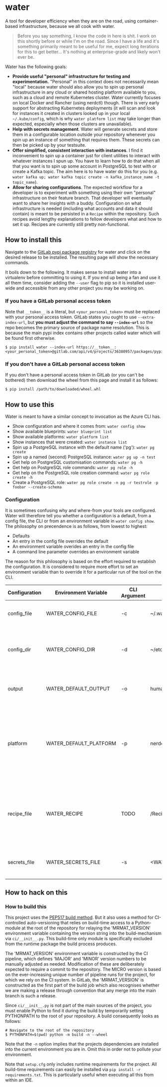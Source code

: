 # water

A tool for developer efficiency when they are on the road, using container-based infrastructure, because we all cook 
with water.

> Before you say something, I know the code in here is shit. I work on this shortly before or while I'm on the road.
> Since I have a life and it's something primarily meant to be useful for me, expect long iterations for this to get
> better... It's nothing at enterprise-grade and likely won't ever be.

Water has the following goals:

* **Provide useful "personal" infrastructure for testing and experimentation.** "Personal" in this context does not 
  necessarily mean "local" because water should also allow you to spin up personal infrastructure in any cloud or 
  shared hosting platform available to you, such as a cloud and remote Kubernetes cluster. Water currently focuses 
  on local Docker and Rancher (using nerdctl) though. There is very early support for abstracting Kubernetes 
  deployments (it will scan and look for instances it created in clusters looked up in your local `~/.kube/config`, 
  which is why `water platform list` may take longer than expected, especially when those clusters are unavailable).
* **Help with secrets management**. Water will generate secrets and store them in a configurable location outside 
  your repository whenever you spin up an instance of something that requires them. These secrets can then be picked 
  up by your testsuite.
* **Offer simplified, consistent interaction with instances**. I find it inconvenient to spin up a container just for 
  client 
  utilities to interact with whatever instances I spun up. You have to learn how to do that when all that you want 
  is to spin up some account in PostgreSQL to test with or create a Kafka topic. The aim here is to have water do 
  this for you (e.g. `water kafka up; water kafka topic create -n kafka_instance_name -t topic_name`).
* **Allow for sharing configurations**. The expected workflow for a developer is to experiment with something using 
  their own "personal" infrastructure on their feature branch. That developer will eventually want to share her 
  insights with a buddy. Configuration on what infrastructure is needed (including what accounts and data it should 
  contain) is meant to be persisted in a `Recipe` within the repository. Such recipes avoid lengthy explanations to 
  fellow developers what and how to set it up. Recipes are currently still pretty non-functional.

## How to install this

Navigate to the [GitLab pypi package registry](https://gitlab.com/mrmatorg/water/-/packages/) for water and click on 
the desired release to be installed. The resulting page will show the necessary commands.

It boils down to the following. It makes sense to install water into a virtualenv before committing to using it. If 
you end up being a fan and use it all them time, consider adding the `--user` flag to pip so it is installed user-wide
and accessible from any other project you may be working on.

### If you have a GitLab personal access token

Note that `__token__` is a literal, but `<your_personal_token>` must be replaced with your personal access token. 
GitLab states you ought to use `--extra-index-url`, but **you must adjust the command to say `--index-url`** so the
repo becomes the primary source of package name resolution. This is because the main pypi index contains other projects
called water which will be found first otherwise.

```shell
$ pip install water --index-url https://__token__:<your_personal_token>@gitlab.com/api/v4/projects/36380957/packages/pypi/simple
```

### If you don't have a GitLab personal access token

If you don't have a personal access token in GitLab (or you can't be bothered) then download the wheel from this page
and install it as follows:

```shell
$ pip install /path/to/downloaded/wheel.whl
```

## How to use this

Water is meant to have a similar concept to invocation as the Azure CLI has.

* Show configuration and where it comes from: `water config show`
* Show available blueprints: `water blueprint list`
* Show available platforms: `water platform list`
* Show instances that were created: `water instance list`
* Spin up a PostgreSQL instance with the default name ('pg'): `water pg create`
* Spin up a named (second) PostgreSQL instance: `water pg up -n test`
* Get help on PostgreSQL customisation commands: `water pg -h`
* Get help on PostgreSQL role commands: `water pg role -h`
* Get help on the PostgreSQL role creation command: `water pg role create -h`
* Create a PostgreSQL role: `water pg role create -n pg -r testrole -p foobar --create-schema`

### Configuration

It is sometimes confusing why and where-from your tools are configured. Water will therefore tell you whether a 
configuration is a default, from a config file, the CLI or from an environment variable in `water config show`. The 
philosophy on precendence is as follows, from lowest to highest:

* Defaults
* An entry in the config file overrides the default
* An environment variable overides an entry in the config file
* A command line parameter overrides an environment variable

The reason for this philosophy is based on the effort required to establish the configuration. It is considered to 
require more effort to set an environment variable than to override it for a particular run of the tool on the CLI.

| Configuration | Environment Variable   | CLI Argument | Default                           | Description                                                                                                           |
|---------------|------------------------|--------------|-----------------------------------|-----------------------------------------------------------------------------------------------------------------------|
| config_file   | WATER_CONFIG_FILE      | -c           | ~/.water                          | Overall configuration file for water itself                                                                           |
| config_dir    | WATER_CONFIG_DIR       | -d           | ~/etc                             | Base path into which app-specific config files (with secrets) are written                                             |
| output        | WATER_DEFAULT_OUTPUT   | -o           | human                             | Output format. One of 'human', 'json' or 'yaml'                                                                       |
| platform      | WATER_DEFAULT_PLATFORM | -p           | nerdctl                           | Default platform in which instances are created. These are auto-discovered and even the default may not be available. |
| recipe_file   | WATER_RECIPE           | TODO         | <PROJECT>/Recipe                  | File (within repository) in which the overall recipe for instances is stored (currently non-functional)               |
| secrets_file  | WATER_SECRETS_FILE     | -s           | <WATER_CONFIG_DIR>/<PROJECT>.json | App-specific config file (with secrets)                                                                               |

## How to hack on this

### How to build this

This project uses the [PEP517 build method](https://peps.python.org/pep-0517/). But it also uses a method for 
CI-controlled auto-versioning that relies on build-time access to a Python-module at the root of the repository for 
relaying the 'MRMAT_VERSION' environment variable containing the version string into the build-mechanism via 
`ci/__init__.py`. This build-time only module is specifically excluded from the runtime package the build process 
produces.

The 'MRMAT_VERSION' environment variable is constructed by the CI pipeline, which defines 'MAJOR' and 'MINOR' version
numbers to be manually adjusted as needed. Modification of these are deliberately expected to require a commit to 
the repository. The MICRO version is based on the ever-increasing unique number of pipeline runs for the project, 
for which we rely on the CI system. In GitLab, the 'MRMAT_VERSION' is constructed as the first part of the build job 
which also recognises whether we are making a release through convention that any merge into the main branch is such 
a release. 

Since `ci/__init__.py` is not part of the main sources of the project, you must enable Python to find it during the 
build by temporarily setting PYTHONPATH to the root of your repository. A build consequently looks as follows:

```shell
# Navigate to the root of the repository
$ PYTHONPATH=$(pwd) python -m build -n --wheel
```

Note that the `-n` option implies that the projects dependencies are installed into the current environment you are 
in. Omit this in order not to pollute your environment.

Note that `setup.cfg` only includes runtime requirements for the project. All build-time requirements can easily be 
installed via `pip install -r requirements.txt`. This is particularly useful when executing all this from within an IDE.
